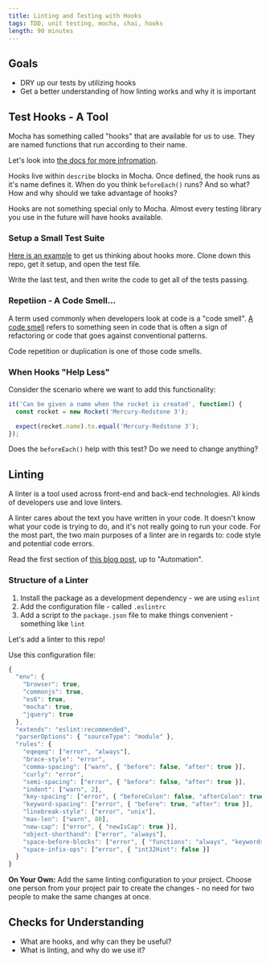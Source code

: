 ```yaml
---
title: Linting and Testing with Hooks
tags: TDD, unit testing, mocha, chai, hooks
length: 90 minutes
---
```


## Goals

* DRY up our tests by utilizing hooks
* Get a better understanding of how linting works and why it is important

## Test Hooks - A Tool

Mocha has something called "hooks" that are available for us to use. They are named functions that run according to their name.

Let's look into [the docs for more infromation](https://mochajs.org/#hooks).

Hooks live within `describe` blocks in Mocha. Once defined, the hook runs as it's name defines it. When do you think `beforeEach()` runs? And so what? How and why should we take advantage of hooks?

<!-- ## Testing Practice: Hooks

You may have noticed that every time we wrote a test, we had to instantiate a new instance of our box. This is super repetitive, and kind of irritating to have to do every time. Luckily, Mocha provides some lifecycle `hooks` that help automate stuff like this. Take a second to look at [the documentation](https://mochajs.org/#hooks).   

Using the docs linked above, add a `beforeEach()` hook that instantiates a new box before every test, this should allow you to remove the line `var box = new Box()` from all of your tests. If you're getting an error about box not being defined, check out [this stackoverflow conversation](https://stackoverflow.com/questions/38044111/basic-but-proper-use-of-beforeeach-or-aftereach-with-mocha-js-and-chai-js).   -->

Hooks are not something special only to Mocha. Almost every testing library you use in the future will have hooks available.

### Setup a Small Test Suite

[Here is an example](https://github.com/turingschool-examples/testing-hooks-refactor) to get us thinking about hooks more. Clone down this repo, get it setup, and open the test file.

Write the last test, and then write the code to get all of the tests passing.

### Repetiion - A Code Smell...

A term used commonly when developers look at code is a "code smell". [A code smell](https://en.wikipedia.org/wiki/Code_smell) refers to something seen in code that is often a sign of refactoring or code that goes against conventional patterns.

Code repetition or duplication is one of those code smells.

### When Hooks "Help Less"

Consider the scenario where we want to add this functionality:

```js
it('Can be given a name when the rocket is created', function() {
  const rocket = new Rocket('Mercury-Redstone 3');

  expect(rocket.name).to.equal('Mercury-Redstone 3');
});
```

Does the `beforeEach()` help with this test? Do we need to change anything?

## Linting

A linter is a tool used across front-end and back-end technologies. All kinds of developers use and love linters.

A linter cares about the text you have written in your code. It doesn't know what your code is trying to do, and it's not really going to run your code. For the most part, the two main purposes of a linter are in regards to: code style and potential code errors.

Read the first section of [this blog post](https://medium.com/dailyjs/why-you-should-always-use-a-linter-and-or-pretty-formatter-bb5471115a76), up to "Automation".

### Structure of a Linter

1. Install the package as a development dependency - we are using `eslint`
1. Add the configuration file - called `.eslintrc`
1. Add a script to the `package.json` file to make things convenient - something like `lint`

Let's add a linter to this repo!

Use this configuration file:

```js
{
  "env": {
    "browser": true,
    "commonjs": true,
    "es6": true,
    "mocha": true,
    "jquery": true
  },
  "extends": "eslint:recommended",
  "parserOptions": { "sourceType": "module" },
  "rules": {
    "eqeqeq": ["error", "always"],
    "brace-style": "error",
    "comma-spacing": ["warn", { "before": false, "after": true }],
    "curly": "error",
    "semi-spacing": ["error", { "before": false, "after": true }],
    "indent": ["warn", 2],
    "key-spacing": ["error", { "beforeColon": false, "afterColon": true }],
    "keyword-spacing": ["error", { "before": true, "after": true }],
    "linebreak-style": ["error", "unix"],
    "max-len": ["warn", 80],
    "new-cap": ["error", { "newIsCap": true }],
    "object-shorthand": ["error", "always"],
    "space-before-blocks": ["error", { "functions": "always", "keywords": "always", "classes": "always" }],
    "space-infix-ops": ["error", { "int32Hint": false }]
  }
}
```

**On Your Own:** Add the same linting configuration to your project. Choose one person from your project pair to create the changes - no need for two people to make the same changes at once.

## Checks for Understanding

* What are hooks, and why can they be useful?
* What is linting, and why do we use it?